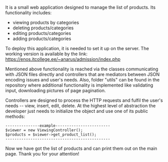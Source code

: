It is a small web application designed to manage the list of products. 
Its functionality includes:

- viewing products by categories
- deleting products/categories
- editing products/categories
- adding products/categories

To deploy this application, it is needed to set it up on the server. The working version is available by the link:
https://enos.itcollege.ee/~anarus/admission/index.php

Mentioned above functionality is reached via the classes communicating with JSON files directly and controllers that are mediators between JSON encoding issues and user's needs.
Also, folder "utils" can be found in the repository where additional functionality is implemented like validating input, downloading pictures of page pagination.

Controllers are designed to process the HTTP requests and fulfil the user's needs -- view, insert, edit, delete. 
At the highest level of abstraction the developer just needs to initialize the object and use one of its public methods:
```
---------------example------------------------
$viewer = new ViewingController();
$products = $viewer->get_product_list();
----------------------------------------------
```
Now we have got the list of products and can print them out on the main page.
Thank you for your attention!

